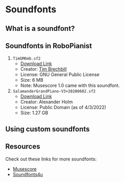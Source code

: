 # Soundfonts

## What is a soundfont?

## Soundfonts in RoboPianist

1. `TimGM6mb.sf2`
   * [Download Link](https://sourceforge.net/p/mscore/code/HEAD/tree/trunk/mscore/share/sound/TimGM6mb.sf2?format=raw)
   * Creator: [Tim Brechbill](https://timbrechbill.com/saxguru/)
   * License: GNU General Public License
   * Size: 6 MB
   * Note: Musescore 1.0 came with this soundfont.
2. `SalamanderGrandPiano-V3+20200602.sf2`
    * [Download Link](https://freepats.zenvoid.org/Piano/acoustic-grand-piano.html)
    * Creator: Alexander Holm
    * License: Public Domain (as of 4/3/2022)
    * Size: 1.27 GB

## Using custom soundfonts

## Resources

Check out these links for more soundfonts:

* [Musescore](https://musescore.org/en/handbook/3/soundfonts-and-sfz-files)
* [Soundfonts4u](https://sites.google.com/site/soundfonts4u/)
